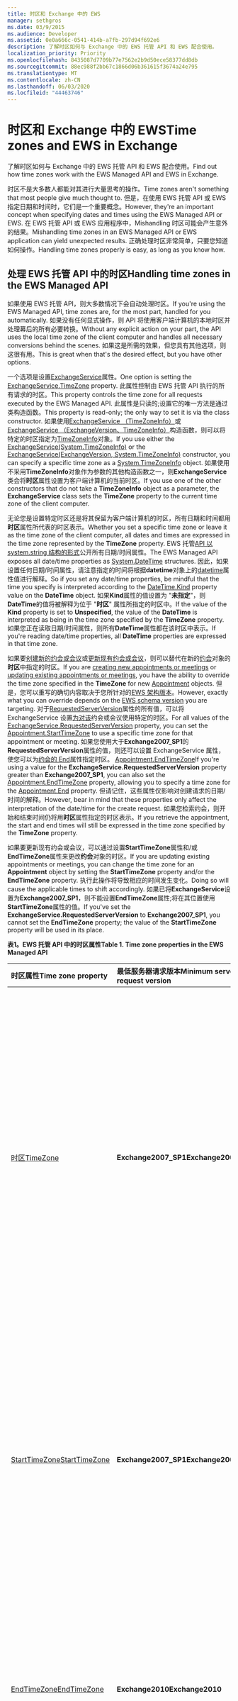 ```yaml
---
title: 时区和 Exchange 中的 EWS
manager: sethgros
ms.date: 03/9/2015
ms.audience: Developer
ms.assetid: 0e0a666c-0541-414b-a7fb-297d94f692e6
description: 了解时区如何与 Exchange 中的 EWS 托管 API 和 EWS 配合使用。
localization_priority: Priority
ms.openlocfilehash: 8435087d7709b77e7562e2b9d50ece58377dd8db
ms.sourcegitcommit: 88ec988f2bb67c1866d06b361615f3674a24e795
ms.translationtype: MT
ms.contentlocale: zh-CN
ms.lasthandoff: 06/03/2020
ms.locfileid: "44463746"
---
```

# <a name="time-zones-and-ews-in-exchange"></a><span data-ttu-id="26e0c-103">时区和 Exchange 中的 EWS</span><span class="sxs-lookup"><span data-stu-id="26e0c-103">Time zones and EWS in Exchange</span></span>

<span data-ttu-id="26e0c-104">了解时区如何与 Exchange 中的 EWS 托管 API 和 EWS 配合使用。</span><span class="sxs-lookup"><span data-stu-id="26e0c-104">Find out how time zones work with the EWS Managed API and EWS in Exchange.</span></span>
  
<span data-ttu-id="26e0c-105">时区不是大多数人都能对其进行大量思考的操作。</span><span class="sxs-lookup"><span data-stu-id="26e0c-105">Time zones aren't something that most people give much thought to.</span></span> <span data-ttu-id="26e0c-106">但是，在使用 EWS 托管 API 或 EWS 指定日期和时间时，它们是一个重要概念。</span><span class="sxs-lookup"><span data-stu-id="26e0c-106">However, they're an important concept when specifying dates and times using the EWS Managed API or EWS.</span></span> <span data-ttu-id="26e0c-107">在 EWS 托管 API 或 EWS 应用程序中，Mishandling 时区可能会产生意外的结果。</span><span class="sxs-lookup"><span data-stu-id="26e0c-107">Mishandling time zones in an EWS Managed API or EWS application can yield unexpected results.</span></span> <span data-ttu-id="26e0c-108">正确处理时区非常简单，只要您知道如何操作。</span><span class="sxs-lookup"><span data-stu-id="26e0c-108">Handling time zones properly is easy, as long as you know how.</span></span>
  
## <a name="handling-time-zones-in-the-ews-managed-api"></a><span data-ttu-id="26e0c-109">处理 EWS 托管 API 中的时区</span><span class="sxs-lookup"><span data-stu-id="26e0c-109">Handling time zones in the EWS Managed API</span></span>

<span data-ttu-id="26e0c-110">如果使用 EWS 托管 API，则大多数情况下会自动处理时区。</span><span class="sxs-lookup"><span data-stu-id="26e0c-110">If you're using the EWS Managed API, time zones are, for the most part, handled for you automatically.</span></span> <span data-ttu-id="26e0c-111">如果没有任何显式操作，则 API 将使用客户端计算机的本地时区并处理幕后的所有必要转换。</span><span class="sxs-lookup"><span data-stu-id="26e0c-111">Without any explicit action on your part, the API uses the local time zone of the client computer and handles all necessary conversions behind the scenes.</span></span> <span data-ttu-id="26e0c-112">如果这是所需的效果，但您具有其他选项，则这很有用。</span><span class="sxs-lookup"><span data-stu-id="26e0c-112">This is great when that's the desired effect, but you have other options.</span></span>
  
<span data-ttu-id="26e0c-113">一个选项是设置[ExchangeService](https://msdn.microsoft.com/library/microsoft.exchange.webservices.data.exchangeservice.timezone%28v=exchg.80%29.aspx)属性。</span><span class="sxs-lookup"><span data-stu-id="26e0c-113">One option is setting the [ExchangeService.TimeZone](https://msdn.microsoft.com/library/microsoft.exchange.webservices.data.exchangeservice.timezone%28v=exchg.80%29.aspx) property.</span></span> <span data-ttu-id="26e0c-114">此属性控制由 EWS 托管 API 执行的所有请求的时区。</span><span class="sxs-lookup"><span data-stu-id="26e0c-114">This property controls the time zone for all requests executed by the EWS Managed API.</span></span> <span data-ttu-id="26e0c-115">此属性是只读的;设置它的唯一方法是通过类构造函数。</span><span class="sxs-lookup"><span data-stu-id="26e0c-115">This property is read-only; the only way to set it is via the class constructor.</span></span> <span data-ttu-id="26e0c-116">如果使用[ExchangeService （TimeZoneInfo）](https://msdn.microsoft.com/library/dd635875%28v=exchg.80%29.aspx)或[ExchangeService （ExchangeVersion、TimeZoneInfo）](https://msdn.microsoft.com/library/dd636248%28v=exchg.80%29.aspx)构造函数，则可以将特定的时区指定为[TimeZoneInfo](https://msdn.microsoft.com/library/system.timezoneinfo%28v=vs.110%29.aspx)对象。</span><span class="sxs-lookup"><span data-stu-id="26e0c-116">If you use either the [ExchangeService(System.TimeZoneInfo)](https://msdn.microsoft.com/library/dd635875%28v=exchg.80%29.aspx) or the [ExchangeService(ExchangeVersion, System.TimeZoneInfo)](https://msdn.microsoft.com/library/dd636248%28v=exchg.80%29.aspx) constructor, you can specify a specific time zone as a [System.TimeZoneInfo](https://msdn.microsoft.com/library/system.timezoneinfo%28v=vs.110%29.aspx) object.</span></span> <span data-ttu-id="26e0c-117">如果使用不采用**TimeZoneInfo**对象作为参数的其他构造函数之一，则**ExchangeService**类会将**时区**属性设置为客户端计算机的当前时区。</span><span class="sxs-lookup"><span data-stu-id="26e0c-117">If you use one of the other constructors that do not take a **TimeZoneInfo** object as a parameter, the **ExchangeService** class sets the **TimeZone** property to the current time zone of the client computer.</span></span> 
  
<span data-ttu-id="26e0c-118">无论您是设置特定时区还是将其保留为客户端计算机的时区，所有日期和时间都用**时区**属性所代表的时区表示。</span><span class="sxs-lookup"><span data-stu-id="26e0c-118">Whether you set a specific time zone or leave it as the time zone of the client computer, all dates and times are expressed in the time zone represented by the **TimeZone** property.</span></span> <span data-ttu-id="26e0c-119">EWS 托管[API 以 system.string 结构的形式](https://msdn.microsoft.com/library/system.datetime%28v=vs.110%29.aspx)公开所有日期/时间属性。</span><span class="sxs-lookup"><span data-stu-id="26e0c-119">The EWS Managed API exposes all date/time properties as [System.DateTime](https://msdn.microsoft.com/library/system.datetime%28v=vs.110%29.aspx) structures.</span></span> <span data-ttu-id="26e0c-120">因此，如果设置任何日期/时间属性，请注意指定的时间将根据**datetime**对象上的[datetime](https://msdn.microsoft.com/library/system.datetime.kind%28v=vs.110%29.aspx)属性值进行解释。</span><span class="sxs-lookup"><span data-stu-id="26e0c-120">So if you set any date/time properties, be mindful that the time you specify is interpreted according to the [DateTime.Kind](https://msdn.microsoft.com/library/system.datetime.kind%28v=vs.110%29.aspx) property value on the **DateTime** object.</span></span> <span data-ttu-id="26e0c-121">如果**Kind**属性的值设置为 "**未指定**"，则**DateTime**的值将被解释为位于 "**时区**" 属性所指定的时区中。</span><span class="sxs-lookup"><span data-stu-id="26e0c-121">If the value of the **Kind** property is set to **Unspecified**, the value of the **DateTime** is interpreted as being in the time zone specified by the **TimeZone** property.</span></span> <span data-ttu-id="26e0c-122">如果您正在读取日期/时间属性，则所有**DateTime**属性都在该时区中表示。</span><span class="sxs-lookup"><span data-stu-id="26e0c-122">If you're reading date/time properties, all **DateTime** properties are expressed in that time zone.</span></span> 
  
<span data-ttu-id="26e0c-123">如果要[创建新的约会或会议](how-to-create-appointments-in-a-specific-time-zone-by-using-ews-in-exchange.md)或[更新现有约会或会议](how-to-update-the-time-zone-for-an-appointment-by-using-ews-in-exchange.md)，则可以替代在新的[约会](https://msdn.microsoft.com/library/microsoft.exchange.webservices.data.appointment%28v=exchg.80%29.aspx)对象的**时区**中指定的时区。</span><span class="sxs-lookup"><span data-stu-id="26e0c-123">If you are [creating new appointments or meetings](how-to-create-appointments-in-a-specific-time-zone-by-using-ews-in-exchange.md) or [updating existing appointments or meetings](how-to-update-the-time-zone-for-an-appointment-by-using-ews-in-exchange.md), you have the ability to override the time zone specified in the **TimeZone** for new [Appointment](https://msdn.microsoft.com/library/microsoft.exchange.webservices.data.appointment%28v=exchg.80%29.aspx) objects.</span></span> <span data-ttu-id="26e0c-124">但是，您可以重写的确切内容取决于您所针对的[EWS 架构版本](ews-schema-versions-in-exchange.md)。</span><span class="sxs-lookup"><span data-stu-id="26e0c-124">However, exactly what you can override depends on the [EWS schema version](ews-schema-versions-in-exchange.md) you are targeting.</span></span> <span data-ttu-id="26e0c-125">对于[RequestedServerVersion](https://msdn.microsoft.com/library/microsoft.exchange.webservices.data.exchangeservicebase.requestedserverversion%28v=exchg.80%29.aspx)属性的所有值，可以将 ExchangeService 设置[为对该](https://msdn.microsoft.com/library/microsoft.exchange.webservices.data.appointment.starttimezone%28v=exchg.80%29.aspx)约会或会议使用特定的时区。</span><span class="sxs-lookup"><span data-stu-id="26e0c-125">For all values of the [ExchangeService.RequestedServerVersion](https://msdn.microsoft.com/library/microsoft.exchange.webservices.data.exchangeservicebase.requestedserverversion%28v=exchg.80%29.aspx) property, you can set the [Appointment.StartTimeZone](https://msdn.microsoft.com/library/microsoft.exchange.webservices.data.appointment.starttimezone%28v=exchg.80%29.aspx) to use a specific time zone for that appointment or meeting.</span></span> <span data-ttu-id="26e0c-126">如果您使用大于**Exchange2007_SP1**的**RequestedServerVersion**属性的值，则还可以设置 ExchangeService 属性，使您可以为[约会的 End](https://msdn.microsoft.com/library/microsoft.exchange.webservices.data.appointment.end%28v=exchg.80%29.aspx)属性指定时区。 [Appointment.EndTimeZone](https://msdn.microsoft.com/library/microsoft.exchange.webservices.data.appointment.endtimezone%28v=exchg.80%29.aspx)</span><span class="sxs-lookup"><span data-stu-id="26e0c-126">If you're using a value for the **ExchangeService.RequestedServerVersion** property greater than **Exchange2007_SP1**, you can also set the [Appointment.EndTimeZone](https://msdn.microsoft.com/library/microsoft.exchange.webservices.data.appointment.endtimezone%28v=exchg.80%29.aspx) property, allowing you to specify a time zone for the [Appointment.End](https://msdn.microsoft.com/library/microsoft.exchange.webservices.data.appointment.end%28v=exchg.80%29.aspx) property.</span></span> <span data-ttu-id="26e0c-127">但请记住，这些属性仅影响对创建请求的日期/时间的解释。</span><span class="sxs-lookup"><span data-stu-id="26e0c-127">However, bear in mind that these properties only affect the interpretation of the date/time for the create request.</span></span> <span data-ttu-id="26e0c-128">如果您检索约会，则开始和结束时间仍将用**时区**属性指定的时区表示。</span><span class="sxs-lookup"><span data-stu-id="26e0c-128">If you retrieve the appointment, the start and end times will still be expressed in the time zone specified by the **TimeZone** property.</span></span> 
  
<span data-ttu-id="26e0c-129">如果要更新现有约会或会议，可以通过设置**StartTimeZone**属性和/或**EndTimeZone**属性来更改**约会**对象的时区。</span><span class="sxs-lookup"><span data-stu-id="26e0c-129">If you are updating existing appointments or meetings, you can change the time zone for an **Appointment** object by setting the **StartTimeZone** property and/or the **EndTimeZone** property.</span></span> <span data-ttu-id="26e0c-130">执行此操作将导致相应的时间发生变化。</span><span class="sxs-lookup"><span data-stu-id="26e0c-130">Doing so will cause the applicable times to shift accordingly.</span></span> <span data-ttu-id="26e0c-131">如果已将**ExchangeService**设置为**Exchange2007_SP1**，则不能设置**EndTimeZone**属性;将在其位置使用**StartTimeZone**属性的值。</span><span class="sxs-lookup"><span data-stu-id="26e0c-131">If you've set the **ExchangeService.RequestedServerVersion** to **Exchange2007_SP1**, you cannot set the **EndTimeZone** property; the value of the **StartTimeZone** property will be used in its place.</span></span> 
  
<span data-ttu-id="26e0c-132">**表1。EWS 托管 API 中的时区属性**</span><span class="sxs-lookup"><span data-stu-id="26e0c-132">**Table 1. Time zone properties in the EWS Managed API**</span></span>

|<span data-ttu-id="26e0c-133">**时区属性**</span><span class="sxs-lookup"><span data-stu-id="26e0c-133">**Time zone property**</span></span>|<span data-ttu-id="26e0c-134">**最低服务器请求版本**</span><span class="sxs-lookup"><span data-stu-id="26e0c-134">**Minimum server request version**</span></span>|<span data-ttu-id="26e0c-135">**说明**</span><span class="sxs-lookup"><span data-stu-id="26e0c-135">**Description**</span></span>|
|:-----|:-----|:-----|
|[<span data-ttu-id="26e0c-136">时区</span><span class="sxs-lookup"><span data-stu-id="26e0c-136">TimeZone</span></span>](https://msdn.microsoft.com/library/microsoft.exchange.webservices.data.exchangeservice.timezone%28v=exchg.80%29.aspx) <br/> |<span data-ttu-id="26e0c-137">**Exchange2007_SP1**</span><span class="sxs-lookup"><span data-stu-id="26e0c-137">**Exchange2007_SP1**</span></span> <br/> |<span data-ttu-id="26e0c-138">如果未通过**ExchangeService**类的构造函数进行设置，则此属性将设置为客户端计算机的时区。</span><span class="sxs-lookup"><span data-stu-id="26e0c-138">If not set via the constructor for the **ExchangeService** class, this property is set to the time zone of the client computer.</span></span> <span data-ttu-id="26e0c-139">创建项目时和检索现有项目时的所有**DateTime**属性都以该时区表示。</span><span class="sxs-lookup"><span data-stu-id="26e0c-139">All **DateTime** properties when creating items and when retrieving existing items are expressed in this time zone.</span></span> <span data-ttu-id="26e0c-140">通过设置**StartTimeZone**和/或**EndTimeZone**属性，可以在约会和会议的创建请求中覆盖此时区。</span><span class="sxs-lookup"><span data-stu-id="26e0c-140">This time zone can be overridden in create requests for appointments and meetings by setting the **Appointment.StartTimeZone** and/or the **Appointment.EndTimeZone** property.</span></span> <span data-ttu-id="26e0c-141">如果未被**StartTimeZone**属性重写，则此时区被视为约会和会议的创建时区。</span><span class="sxs-lookup"><span data-stu-id="26e0c-141">If not overridden by the **Appointment.StartTimeZone** property, this time zone is considered the creation time zone for appointments and meetings.</span></span>  <br/> |
|[<span data-ttu-id="26e0c-142">StartTimeZone</span><span class="sxs-lookup"><span data-stu-id="26e0c-142">StartTimeZone</span></span>](https://msdn.microsoft.com/library/microsoft.exchange.webservices.data.appointment.starttimezone%28v=exchg.80%29.aspx) <br/> |<span data-ttu-id="26e0c-143">**Exchange2007_SP1**</span><span class="sxs-lookup"><span data-stu-id="26e0c-143">**Exchange2007_SP1**</span></span> <br/> |<span data-ttu-id="26e0c-144">如果在新的 "**约会**" 对象上设置，则此时区用于解释 ReminderDueBy 和 "[约会](https://msdn.microsoft.com/library/microsoft.exchange.webservices.data.item.reminderdueby%28v=exchg.80%29.aspx)"[属性。](https://msdn.microsoft.com/library/microsoft.exchange.webservices.data.appointment.start%28v=exchg.80%29.aspx)</span><span class="sxs-lookup"><span data-stu-id="26e0c-144">If set on new **Appointment** objects, this time zone is used to interpret the [Appointment.Start](https://msdn.microsoft.com/library/microsoft.exchange.webservices.data.appointment.start%28v=exchg.80%29.aspx) and [Appointment.ReminderDueBy](https://msdn.microsoft.com/library/microsoft.exchange.webservices.data.item.reminderdueby%28v=exchg.80%29.aspx) properties.</span></span> <span data-ttu-id="26e0c-145">此时，该时区也被视为**约会**对象的创建时区。</span><span class="sxs-lookup"><span data-stu-id="26e0c-145">This time zone is also considered the creation time zone for the **Appointment** object.</span></span>  <br/> <span data-ttu-id="26e0c-146">检索现有项目时，此属性仅提供信息。</span><span class="sxs-lookup"><span data-stu-id="26e0c-146">When retrieving existing items, this property is informational only.</span></span> <span data-ttu-id="26e0c-147">现有约会上**DateTime**属性的值始终以**ExchangeService**属性指定的时区表示。</span><span class="sxs-lookup"><span data-stu-id="26e0c-147">The values of **DateTime** properties on existing appointment are always expressed in the time zone specified by the **ExchangeService.TimeZone** property.</span></span>  <br/> |
|[<span data-ttu-id="26e0c-148">EndTimeZone</span><span class="sxs-lookup"><span data-stu-id="26e0c-148">EndTimeZone</span></span>](https://msdn.microsoft.com/library/microsoft.exchange.webservices.data.appointment.endtimezone%28v=exchg.80%29.aspx) <br/> |<span data-ttu-id="26e0c-149">**Exchange2010**</span><span class="sxs-lookup"><span data-stu-id="26e0c-149">**Exchange2010**</span></span> <br/> |<span data-ttu-id="26e0c-150">如果在新的 "**约会**" 对象上设置，则此时区用于解释 "[约会. End](https://msdn.microsoft.com/library/microsoft.exchange.webservices.data.appointment.end%28v=exchg.80%29.aspx) " 属性。</span><span class="sxs-lookup"><span data-stu-id="26e0c-150">If set on new **Appointment** objects, this time zone is used to interpret the [Appointment.End](https://msdn.microsoft.com/library/microsoft.exchange.webservices.data.appointment.end%28v=exchg.80%29.aspx) property.</span></span>  <br/> <span data-ttu-id="26e0c-151">检索现有项目时，此属性仅提供信息。</span><span class="sxs-lookup"><span data-stu-id="26e0c-151">When retrieving existing items, this property is informational only.</span></span> <span data-ttu-id="26e0c-152">现有约会上**DateTime**属性的值始终以**ExchangeService**属性指定的时区表示。</span><span class="sxs-lookup"><span data-stu-id="26e0c-152">The values of **DateTime** properties on existing appointment are always expressed in the time zone specified by the **ExchangeService.TimeZone** property.</span></span>  <br/> |
   
## <a name="handling-time-zones-in-ews"></a><span data-ttu-id="26e0c-153">处理 EWS 的时区</span><span class="sxs-lookup"><span data-stu-id="26e0c-153">Handling time zones in EWS</span></span>

<span data-ttu-id="26e0c-154">如果您使用的是 EWS，则不会自动处理时区，并且会稍微复杂一些。</span><span class="sxs-lookup"><span data-stu-id="26e0c-154">If you're using EWS, time zones aren't handled for you automatically, and things are a bit more complicated.</span></span> <span data-ttu-id="26e0c-155">时区对 EWS 请求和响应的影响方式取决于许多因素：</span><span class="sxs-lookup"><span data-stu-id="26e0c-155">How time zones impact EWS requests and responses depends on a number of factors:</span></span>
  
- <span data-ttu-id="26e0c-156">在[RequestServerVersion](https://msdn.microsoft.com/library/af4032d5-42b3-463e-9d0a-8236d78e5b75%28Office.15%29.aspx)元素中指定的 Exchange 版本</span><span class="sxs-lookup"><span data-stu-id="26e0c-156">The Exchange version specified in the [RequestServerVersion](https://msdn.microsoft.com/library/af4032d5-42b3-463e-9d0a-8236d78e5b75%28Office.15%29.aspx) element</span></span> 
    
- <span data-ttu-id="26e0c-157">在[TimeZoneContext](https://msdn.microsoft.com/library/573c462b-aa1d-4ba0-8852-e3f48b26873b%28Office.15%29.aspx)元素中指定的时区（如果存在）</span><span class="sxs-lookup"><span data-stu-id="26e0c-157">The time zone specified in the [TimeZoneContext](https://msdn.microsoft.com/library/573c462b-aa1d-4ba0-8852-e3f48b26873b%28Office.15%29.aspx) element (if present)</span></span> 
    
- <span data-ttu-id="26e0c-158">在[MeetingTimeZone](https://msdn.microsoft.com/library/413b47d9-8126-462c-9a4f-4e771a5e8889%28Office.15%29.aspx)、 [StartTimeZone](https://msdn.microsoft.com/library/d38c4dc1-4ecb-42a1-8d57-a451b16a2de2%28Office.15%29.aspx)或[EndTimeZone](https://msdn.microsoft.com/library/6c53c337-be60-4d22-9e9e-a0c140c5e913%28Office.15%29.aspx)元素中指定的时区（如果约会或会议上存在）</span><span class="sxs-lookup"><span data-stu-id="26e0c-158">The time zone specified in the [MeetingTimeZone](https://msdn.microsoft.com/library/413b47d9-8126-462c-9a4f-4e771a5e8889%28Office.15%29.aspx), [StartTimeZone](https://msdn.microsoft.com/library/d38c4dc1-4ecb-42a1-8d57-a451b16a2de2%28Office.15%29.aspx), or [EndTimeZone](https://msdn.microsoft.com/library/6c53c337-be60-4d22-9e9e-a0c140c5e913%28Office.15%29.aspx) elements (if present on appointments or meetings)</span></span> 
    
- <span data-ttu-id="26e0c-159">在 XML **dateTime**元素中指定的时区（如果有）</span><span class="sxs-lookup"><span data-stu-id="26e0c-159">The time zone specified in the XML **dateTime** elements (if any)</span></span> 
    
<span data-ttu-id="26e0c-160">**DateTime**元素的值中指定的时区可以采用三种形式。</span><span class="sxs-lookup"><span data-stu-id="26e0c-160">The time zone specified in the value of **dateTime** elements can take three forms.</span></span> <span data-ttu-id="26e0c-161">您可以阅读[XML 架构第2部分：数据类型第二版](http://www.w3.org/TR/xmlschema-2/#dateTime)中的所有详细信息，但 paraphrase：</span><span class="sxs-lookup"><span data-stu-id="26e0c-161">You can read all the details in [XML Schema Part 2: Datatypes Second Edition](http://www.w3.org/TR/xmlschema-2/#dateTime), but to paraphrase:</span></span>
  
- <span data-ttu-id="26e0c-162">**通用协调时间（UTC）：** 由 "Z" 指定。</span><span class="sxs-lookup"><span data-stu-id="26e0c-162">**Universal Coordinated Time (UTC):** Specified by 'Z'.</span></span> <span data-ttu-id="26e0c-163">例如，  `2014-06-06T19:00:00.000Z`</span><span class="sxs-lookup"><span data-stu-id="26e0c-163">For example,  `2014-06-06T19:00:00.000Z`</span></span>
    
- <span data-ttu-id="26e0c-164">**特定时区：** 由 "+" 或 "-" 指定，后跟小时和分钟。</span><span class="sxs-lookup"><span data-stu-id="26e0c-164">**Specific time zone:** Specified by '+' or '-' followed by hours and minutes.</span></span> <span data-ttu-id="26e0c-165">例如，  `2014-06-06T19:00:00.000-08:00`</span><span class="sxs-lookup"><span data-stu-id="26e0c-165">For example,  `2014-06-06T19:00:00.000-08:00`</span></span>
    
- <span data-ttu-id="26e0c-166">**无时区：** 由缺少任何时区指定。</span><span class="sxs-lookup"><span data-stu-id="26e0c-166">**No time zone:** Specified by the absence of any time zone.</span></span> <span data-ttu-id="26e0c-167">例如，  `2014-06-06T19:00:00.000`</span><span class="sxs-lookup"><span data-stu-id="26e0c-167">For example,  `2014-06-06T19:00:00.000`</span></span>
    
<span data-ttu-id="26e0c-168">如果**dateTime**值中存在时区（UTC 或特定时区），该值将始终被解释为该时区。</span><span class="sxs-lookup"><span data-stu-id="26e0c-168">If a time zone is present in a **dateTime** value (either UTC or a specific time zone), that value is always interpreted as that time zone.</span></span> <span data-ttu-id="26e0c-169">如果不存在任何时区，则值的解释取决于其他与时区相关的元素的特定组合。</span><span class="sxs-lookup"><span data-stu-id="26e0c-169">If no time zone is present, then the interpretation of the value depends on the specific combination of the other time-zone related elements.</span></span> 
  
<span data-ttu-id="26e0c-170">**表2。EWS 中的时区元素及其效果**</span><span class="sxs-lookup"><span data-stu-id="26e0c-170">**Table 2. Time zone elements in EWS and their effects**</span></span>

|<span data-ttu-id="26e0c-171">**RequestServerVersion**</span><span class="sxs-lookup"><span data-stu-id="26e0c-171">**RequestServerVersion**</span></span>|<span data-ttu-id="26e0c-172">**有 TimeZoneContext？**</span><span class="sxs-lookup"><span data-stu-id="26e0c-172">**TimeZoneContext present?**</span></span>|<span data-ttu-id="26e0c-173">**MeetingTimeZone、StartTimeZone 或 EndTimeZone 是否存在（仅限 CalendarItem 和 MeetingRequest）？**</span><span class="sxs-lookup"><span data-stu-id="26e0c-173">**MeetingTimeZone, StartTimeZone, or EndTimeZone present (CalendarItem and MeetingRequest only)?**</span></span>|<span data-ttu-id="26e0c-174">**UTC 格式的日期时间**</span><span class="sxs-lookup"><span data-stu-id="26e0c-174">**dateTime in UTC**</span></span>|<span data-ttu-id="26e0c-175">**特定时区中的日期时间**</span><span class="sxs-lookup"><span data-stu-id="26e0c-175">**dateTime in specific time zone**</span></span>|<span data-ttu-id="26e0c-176">**不带时区的日期/时间**</span><span class="sxs-lookup"><span data-stu-id="26e0c-176">**dateTime with no time zone**</span></span>|<span data-ttu-id="26e0c-177">**约会和会议创建时区**</span><span class="sxs-lookup"><span data-stu-id="26e0c-177">**Appointment and meeting creation time zone**</span></span>|
|:-----|:-----|:-----|:-----|:-----|:-----|:-----|
|<span data-ttu-id="26e0c-178">**Exchange2007_SP1**</span><span class="sxs-lookup"><span data-stu-id="26e0c-178">**Exchange2007_SP1**</span></span> <br/> |<span data-ttu-id="26e0c-179">是</span><span class="sxs-lookup"><span data-stu-id="26e0c-179">Yes</span></span>  <br/> |<span data-ttu-id="26e0c-180">是（ **MeetingTimeZone** ）</span><span class="sxs-lookup"><span data-stu-id="26e0c-180">Yes ( **MeetingTimeZone** )</span></span>  <br/> |<span data-ttu-id="26e0c-181">解释为 UTC</span><span class="sxs-lookup"><span data-stu-id="26e0c-181">Interpreted as UTC</span></span>  <br/> |<span data-ttu-id="26e0c-182">解释为值中指示的时区</span><span class="sxs-lookup"><span data-stu-id="26e0c-182">Interpreted as the time zone indicated in the value</span></span>  <br/> |<span data-ttu-id="26e0c-183">包含**MeetingTimeZone**元素的[CalendarItem](https://msdn.microsoft.com/library/b0c1fd27-b6da-46e5-88b8-88f00c71ba80%28Office.15%29.aspx)或[MeetingRequest](https://msdn.microsoft.com/library/c44f8804-a355-473d-a837-48cc91617251%28Office.15%29.aspx)元素中的元素被解释为**MeetingTimeZone**元素中的时区，其他所有人都解释为 UTC</span><span class="sxs-lookup"><span data-stu-id="26e0c-183">Elements within the [CalendarItem](https://msdn.microsoft.com/library/b0c1fd27-b6da-46e5-88b8-88f00c71ba80%28Office.15%29.aspx) or [MeetingRequest](https://msdn.microsoft.com/library/c44f8804-a355-473d-a837-48cc91617251%28Office.15%29.aspx) element that contains the **MeetingTimeZone** element are interpreted as the time zone in the **MeetingTimeZone** element, all others interpreted as UTC</span></span>  <br/> |<span data-ttu-id="26e0c-184">**MeetingTimeZone**元素中的时区</span><span class="sxs-lookup"><span data-stu-id="26e0c-184">Time zone in **MeetingTimeZone** element</span></span>  <br/> |
|<span data-ttu-id="26e0c-185">**Exchange2007_SP1**</span><span class="sxs-lookup"><span data-stu-id="26e0c-185">**Exchange2007_SP1**</span></span> <br/> |<span data-ttu-id="26e0c-186">是</span><span class="sxs-lookup"><span data-stu-id="26e0c-186">Yes</span></span>  <br/> |<span data-ttu-id="26e0c-187">否</span><span class="sxs-lookup"><span data-stu-id="26e0c-187">No</span></span>  <br/> |<span data-ttu-id="26e0c-188">解释为 UTC</span><span class="sxs-lookup"><span data-stu-id="26e0c-188">Interpreted as UTC</span></span>  <br/> |<span data-ttu-id="26e0c-189">解释为值中指示的时区</span><span class="sxs-lookup"><span data-stu-id="26e0c-189">Interpreted as the time zone indicated in the value</span></span>  <br/> |<span data-ttu-id="26e0c-190">解释为 UTC</span><span class="sxs-lookup"><span data-stu-id="26e0c-190">Interpreted as UTC</span></span>  <br/> |<span data-ttu-id="26e0c-191">UTC</span><span class="sxs-lookup"><span data-stu-id="26e0c-191">UTC</span></span>  <br/> |
|<span data-ttu-id="26e0c-192">**Exchange2007_SP1**</span><span class="sxs-lookup"><span data-stu-id="26e0c-192">**Exchange2007_SP1**</span></span> <br/> |<span data-ttu-id="26e0c-193">否</span><span class="sxs-lookup"><span data-stu-id="26e0c-193">No</span></span>  <br/> |<span data-ttu-id="26e0c-194">是（ **MeetingTimeZone** ）</span><span class="sxs-lookup"><span data-stu-id="26e0c-194">Yes ( **MeetingTimeZone** )</span></span>  <br/> |<span data-ttu-id="26e0c-195">解释为 UTC</span><span class="sxs-lookup"><span data-stu-id="26e0c-195">Interpreted as UTC</span></span>  <br/> |<span data-ttu-id="26e0c-196">解释为值中指示的时区</span><span class="sxs-lookup"><span data-stu-id="26e0c-196">Interpreted as the time zone indicated in the value</span></span>  <br/> |<span data-ttu-id="26e0c-197">包含**MeetingTimeZone**元素的[CalendarItem](https://msdn.microsoft.com/library/b0c1fd27-b6da-46e5-88b8-88f00c71ba80%28Office.15%29.aspx)或[MeetingRequest](https://msdn.microsoft.com/library/c44f8804-a355-473d-a837-48cc91617251%28Office.15%29.aspx)元素中的元素被解释为**MeetingTimeZone**元素中的时区，其他所有人都解释为 UTC</span><span class="sxs-lookup"><span data-stu-id="26e0c-197">Elements within the [CalendarItem](https://msdn.microsoft.com/library/b0c1fd27-b6da-46e5-88b8-88f00c71ba80%28Office.15%29.aspx) or [MeetingRequest](https://msdn.microsoft.com/library/c44f8804-a355-473d-a837-48cc91617251%28Office.15%29.aspx) element that contains the **MeetingTimeZone** element are interpreted as the time zone in the **MeetingTimeZone** element, all others interpreted as UTC</span></span>  <br/> |<span data-ttu-id="26e0c-198">**MeetingTimeZone**元素中的时区</span><span class="sxs-lookup"><span data-stu-id="26e0c-198">Time zone in **MeetingTimeZone** element</span></span>  <br/> |
|<span data-ttu-id="26e0c-199">**Exchange2007_SP1**</span><span class="sxs-lookup"><span data-stu-id="26e0c-199">**Exchange2007_SP1**</span></span> <br/> |<span data-ttu-id="26e0c-200">否</span><span class="sxs-lookup"><span data-stu-id="26e0c-200">No</span></span>  <br/> |<span data-ttu-id="26e0c-201">否</span><span class="sxs-lookup"><span data-stu-id="26e0c-201">No</span></span>  <br/> |<span data-ttu-id="26e0c-202">解释为 UTC</span><span class="sxs-lookup"><span data-stu-id="26e0c-202">Interpreted as UTC</span></span>  <br/> |<span data-ttu-id="26e0c-203">解释为值中指示的时区</span><span class="sxs-lookup"><span data-stu-id="26e0c-203">Interpreted as the time zone indicated in the value</span></span>  <br/> |<span data-ttu-id="26e0c-204">解释为 UTC</span><span class="sxs-lookup"><span data-stu-id="26e0c-204">Interpreted as UTC</span></span>  <br/> |<span data-ttu-id="26e0c-205">UTC</span><span class="sxs-lookup"><span data-stu-id="26e0c-205">UTC</span></span>  <br/> |
|<span data-ttu-id="26e0c-206">**Exchange2010**及更高版本</span><span class="sxs-lookup"><span data-stu-id="26e0c-206">**Exchange2010** and later</span></span>  <br/> |<span data-ttu-id="26e0c-207">是</span><span class="sxs-lookup"><span data-stu-id="26e0c-207">Yes</span></span>  <br/> |<span data-ttu-id="26e0c-208">是（ **StartTimeZone**和/或**EndTimeZone** ）</span><span class="sxs-lookup"><span data-stu-id="26e0c-208">Yes ( **StartTimeZone** and/or **EndTimeZone** )</span></span>  <br/> |<span data-ttu-id="26e0c-209">解释为 UTC</span><span class="sxs-lookup"><span data-stu-id="26e0c-209">Interpreted as UTC</span></span>  <br/> |<span data-ttu-id="26e0c-210">解释为值中指示的时区</span><span class="sxs-lookup"><span data-stu-id="26e0c-210">Interpreted as the time zone indicated in the value</span></span>  <br/> |<span data-ttu-id="26e0c-211">如果存在**StartTimeZone**元素，则[Start](https://msdn.microsoft.com/library/7cfe9979-c893-4f9b-b3a1-8f9e17515a4b%28Office.15%29.aspx)和[ReminderDueBy](https://msdn.microsoft.com/library/e28a0485-86af-4a4e-a2ba-3ad2d4ebff6f%28Office.15%29.aspx)元素的值将被解释为**StartTimeZone**元素中的时区。</span><span class="sxs-lookup"><span data-stu-id="26e0c-211">If the **StartTimeZone** element is present, the value of the [Start](https://msdn.microsoft.com/library/7cfe9979-c893-4f9b-b3a1-8f9e17515a4b%28Office.15%29.aspx) and [ReminderDueBy](https://msdn.microsoft.com/library/e28a0485-86af-4a4e-a2ba-3ad2d4ebff6f%28Office.15%29.aspx) elements are interpreted as the time zone in the **StartTimeZone** element.</span></span> <span data-ttu-id="26e0c-212">否则，这些元素的值将被解释为**TimeZoneContext**元素中的时区。</span><span class="sxs-lookup"><span data-stu-id="26e0c-212">Otherwise, the value of those elements are interpreted as the time zone in the **TimeZoneContext** element.</span></span>  <br/> <span data-ttu-id="26e0c-213">如果存在**EndTimeZone**元素，则[Start](https://msdn.microsoft.com/library/7cfe9979-c893-4f9b-b3a1-8f9e17515a4b%28Office.15%29.aspx)元素的值将被解释为**EndTimeZone**元素中的时区。</span><span class="sxs-lookup"><span data-stu-id="26e0c-213">If the **EndTimeZone** element is present, the value of the [Start](https://msdn.microsoft.com/library/7cfe9979-c893-4f9b-b3a1-8f9e17515a4b%28Office.15%29.aspx) element is interpreted as the time zone in the **EndTimeZone** element.</span></span> <span data-ttu-id="26e0c-214">否则， **End**元素的值将被解释为**TimeZoneContext**元素中的时区。</span><span class="sxs-lookup"><span data-stu-id="26e0c-214">Otherwise, the value of the **End** element is interpreted as the time zone in the **TimeZoneContext** element.</span></span>  <br/> <span data-ttu-id="26e0c-215">[CalendarItem](https://msdn.microsoft.com/library/b0c1fd27-b6da-46e5-88b8-88f00c71ba80%28Office.15%29.aspx)或[MeetingRequest](https://msdn.microsoft.com/library/c44f8804-a355-473d-a837-48cc91617251%28Office.15%29.aspx)之外的元素被解释为**TimeZoneContext**元素中的时区。</span><span class="sxs-lookup"><span data-stu-id="26e0c-215">Elements outside the [CalendarItem](https://msdn.microsoft.com/library/b0c1fd27-b6da-46e5-88b8-88f00c71ba80%28Office.15%29.aspx) or [MeetingRequest](https://msdn.microsoft.com/library/c44f8804-a355-473d-a837-48cc91617251%28Office.15%29.aspx) are interpreted as the time zone in the **TimeZoneContext** element.</span></span>  <br/> |<span data-ttu-id="26e0c-216">**StartTimeZone**元素中的时区（如果存在）、 **TimeZoneContext**元素中的时区（如果不存在）</span><span class="sxs-lookup"><span data-stu-id="26e0c-216">Time zone in the **StartTimeZone** element if present, time zone in the **TimeZoneContext** element if not</span></span>  <br/> |
|<span data-ttu-id="26e0c-217">**Exchange2010**及更高版本</span><span class="sxs-lookup"><span data-stu-id="26e0c-217">**Exchange2010** and later</span></span>  <br/> |<span data-ttu-id="26e0c-218">是</span><span class="sxs-lookup"><span data-stu-id="26e0c-218">Yes</span></span>  <br/> |<span data-ttu-id="26e0c-219">否</span><span class="sxs-lookup"><span data-stu-id="26e0c-219">No</span></span>  <br/> |<span data-ttu-id="26e0c-220">解释为 UTC</span><span class="sxs-lookup"><span data-stu-id="26e0c-220">Interpreted as UTC</span></span>  <br/> |<span data-ttu-id="26e0c-221">解释为值中指示的时区</span><span class="sxs-lookup"><span data-stu-id="26e0c-221">Interpreted as the time zone indicated in the value</span></span>  <br/> |<span data-ttu-id="26e0c-222">解释为**TimeZoneContext**元素中的时区</span><span class="sxs-lookup"><span data-stu-id="26e0c-222">Interpreted as the time zone in the **TimeZoneContext** element</span></span>  <br/> |<span data-ttu-id="26e0c-223">**TimeZoneContext**元素中的时区</span><span class="sxs-lookup"><span data-stu-id="26e0c-223">Time zone in the **TimeZoneContext** element</span></span>  <br/> |
|<span data-ttu-id="26e0c-224">**Exchange2010**及更高版本</span><span class="sxs-lookup"><span data-stu-id="26e0c-224">**Exchange2010** and later</span></span>  <br/> |<span data-ttu-id="26e0c-225">否</span><span class="sxs-lookup"><span data-stu-id="26e0c-225">No</span></span>  <br/> |<span data-ttu-id="26e0c-226">是（ **StartTimeZone**和/或**EndTimeZone** ）</span><span class="sxs-lookup"><span data-stu-id="26e0c-226">Yes ( **StartTimeZone** and/or **EndTimeZone** )</span></span>  <br/> |<span data-ttu-id="26e0c-227">解释为 UTC</span><span class="sxs-lookup"><span data-stu-id="26e0c-227">Interpreted as UTC</span></span>  <br/> |<span data-ttu-id="26e0c-228">解释为值中指示的时区</span><span class="sxs-lookup"><span data-stu-id="26e0c-228">Interpreted as the time zone indicated in the value</span></span>  <br/> |<span data-ttu-id="26e0c-229">如果存在**StartTimeZone**元素，则[Start](https://msdn.microsoft.com/library/7cfe9979-c893-4f9b-b3a1-8f9e17515a4b%28Office.15%29.aspx)和[ReminderDueBy](https://msdn.microsoft.com/library/e28a0485-86af-4a4e-a2ba-3ad2d4ebff6f%28Office.15%29.aspx)元素的值将被解释为**StartTimeZone**元素中的时区。</span><span class="sxs-lookup"><span data-stu-id="26e0c-229">If the **StartTimeZone** element is present, the value of the [Start](https://msdn.microsoft.com/library/7cfe9979-c893-4f9b-b3a1-8f9e17515a4b%28Office.15%29.aspx) and [ReminderDueBy](https://msdn.microsoft.com/library/e28a0485-86af-4a4e-a2ba-3ad2d4ebff6f%28Office.15%29.aspx) elements are interpreted as the time zone in the **StartTimeZone** element.</span></span> <span data-ttu-id="26e0c-230">否则，这些元素的值将被解释为 UTC。</span><span class="sxs-lookup"><span data-stu-id="26e0c-230">Otherwise, the value of those elements are interpreted as UTC.</span></span>  <br/> <span data-ttu-id="26e0c-231">如果存在**EndTimeZone**元素，则[Start](https://msdn.microsoft.com/library/7cfe9979-c893-4f9b-b3a1-8f9e17515a4b%28Office.15%29.aspx)元素的值将被解释为**EndTimeZone**元素中的时区。</span><span class="sxs-lookup"><span data-stu-id="26e0c-231">If the **EndTimeZone** element is present, the value of the [Start](https://msdn.microsoft.com/library/7cfe9979-c893-4f9b-b3a1-8f9e17515a4b%28Office.15%29.aspx) element is interpreted as the time zone in the **EndTimeZone** element.</span></span> <span data-ttu-id="26e0c-232">否则， **End**元素的值将被解释为 UTC。</span><span class="sxs-lookup"><span data-stu-id="26e0c-232">Otherwise, the value of the **End** element is interpreted as UTC.</span></span>  <br/> <span data-ttu-id="26e0c-233">[CalendarItem](https://msdn.microsoft.com/library/b0c1fd27-b6da-46e5-88b8-88f00c71ba80%28Office.15%29.aspx)或[MeetingRequest](https://msdn.microsoft.com/library/c44f8804-a355-473d-a837-48cc91617251%28Office.15%29.aspx)之外的元素被解释为 UTC。</span><span class="sxs-lookup"><span data-stu-id="26e0c-233">Elements outside the [CalendarItem](https://msdn.microsoft.com/library/b0c1fd27-b6da-46e5-88b8-88f00c71ba80%28Office.15%29.aspx) or [MeetingRequest](https://msdn.microsoft.com/library/c44f8804-a355-473d-a837-48cc91617251%28Office.15%29.aspx) are interpreted as UTC.</span></span>  <br/> |<span data-ttu-id="26e0c-234">**StartTimeZone**元素中的时区（如果存在）、UTC （如果存在）</span><span class="sxs-lookup"><span data-stu-id="26e0c-234">Time zone in the **StartTimeZone** element if present, UTC if not</span></span>  <br/> |
|<span data-ttu-id="26e0c-235">**Exchange2010**及更高版本</span><span class="sxs-lookup"><span data-stu-id="26e0c-235">**Exchange2010** and later</span></span>  <br/> |<span data-ttu-id="26e0c-236">否</span><span class="sxs-lookup"><span data-stu-id="26e0c-236">No</span></span>  <br/> |<span data-ttu-id="26e0c-237">否</span><span class="sxs-lookup"><span data-stu-id="26e0c-237">No</span></span>  <br/> |<span data-ttu-id="26e0c-238">解释为 UTC</span><span class="sxs-lookup"><span data-stu-id="26e0c-238">Interpreted as UTC</span></span>  <br/> |<span data-ttu-id="26e0c-239">解释为值中指示的时区</span><span class="sxs-lookup"><span data-stu-id="26e0c-239">Interpreted as the time zone indicated in the value</span></span>  <br/> |<span data-ttu-id="26e0c-240">解释为 UTC</span><span class="sxs-lookup"><span data-stu-id="26e0c-240">Interpreted as UTC</span></span>  <br/> |<span data-ttu-id="26e0c-241">UTC</span><span class="sxs-lookup"><span data-stu-id="26e0c-241">UTC</span></span>  <br/> |
   
<span data-ttu-id="26e0c-242">解释来自服务器的响应时，应始终检查每个元素的值，并相应地解释该值。</span><span class="sxs-lookup"><span data-stu-id="26e0c-242">When interpreting responses from the server, you should always check the value of each element and interpret the value accordingly.</span></span> <span data-ttu-id="26e0c-243">Exchange 将始终在值中包含时区（UTC 或特定时区）。</span><span class="sxs-lookup"><span data-stu-id="26e0c-243">Exchange will always include a time zone (either UTC or a specific time zone) in the value.</span></span>
  
## <a name="additional-time-zone-considerations-when-creating-appointments-and-meetings"></a><span data-ttu-id="26e0c-244">创建约会和会议时的其他时区注意事项</span><span class="sxs-lookup"><span data-stu-id="26e0c-244">Additional time zone considerations when creating appointments and meetings</span></span>

<span data-ttu-id="26e0c-245">在创建约会或会议时，适用于开始时间的时区被视为约会的创建时区。</span><span class="sxs-lookup"><span data-stu-id="26e0c-245">When you create an appointment or meeting, the time zone that applies to the start time is considered the creation time zone for the appointment.</span></span> <span data-ttu-id="26e0c-246">除了控制在创建约会或会议时如何解释日期/时间，创建时区对项目具有以下影响：</span><span class="sxs-lookup"><span data-stu-id="26e0c-246">In addition to controlling how the date/times are interpreted when an appointment or meeting is created, the creation time zone has the following effects on the item:</span></span>
  
- <span data-ttu-id="26e0c-247">如果该项目是全天事件，则它可能会以意外的方式显示，如果从使用不同时区的客户端进行查看。</span><span class="sxs-lookup"><span data-stu-id="26e0c-247">If the item is an all-day event, it might display in an unexpected way if viewed from a client that is using a different time zone than the creation time zone.</span></span> <span data-ttu-id="26e0c-248">这是因为[在创建全天事件时](how-to-create-all-day-events-by-using-ews-in-exchange.md)，全天事件的开始和结束时间将调整为创建时区的午夜。</span><span class="sxs-lookup"><span data-stu-id="26e0c-248">This is because [when an all-day event is created](how-to-create-all-day-events-by-using-ews-in-exchange.md), the start and end time of all-day events are adjusted to midnight of the creation time zone.</span></span> <span data-ttu-id="26e0c-249">该时间将显示为不同时区中午夜之外的时间，因此该项目可能会跨越额外的天数。</span><span class="sxs-lookup"><span data-stu-id="26e0c-249">That time will show as a time other than midnight in a different time zone, so the item may appear to span extra days.</span></span> <span data-ttu-id="26e0c-250">因此，我们建议您使用为用户的主日历客户端配置的时区，以在可能时创建全天事件。</span><span class="sxs-lookup"><span data-stu-id="26e0c-250">Because of this, we recommend that you use the time zone configured for the user's primary calendaring client to create all-day events when possible.</span></span>
    
- <span data-ttu-id="26e0c-251">如果项目是会议，则创建时区将显示在与会者收到的会议请求的 Outlook 信息栏中（如果时区不同于其客户端的时区）。</span><span class="sxs-lookup"><span data-stu-id="26e0c-251">If the item is a meeting, the creation time zone will be displayed in the Outlook information bar on the meeting requests received by the attendees, if that time zone differs from the time zone of their client.</span></span>
    
## <a name="in-this-section"></a><span data-ttu-id="26e0c-252">本节内容</span><span class="sxs-lookup"><span data-stu-id="26e0c-252">In this section</span></span>

- [<span data-ttu-id="26e0c-253">使用 Exchange 中的 EWS 在特定时区中创建约会</span><span class="sxs-lookup"><span data-stu-id="26e0c-253">Create appointments in a specific time zone by using EWS in Exchange</span></span>](how-to-create-appointments-in-a-specific-time-zone-by-using-ews-in-exchange.md)
    
- [<span data-ttu-id="26e0c-254">使用 Exchange 中的 EWS 更新约会的时区</span><span class="sxs-lookup"><span data-stu-id="26e0c-254">Update the time zone for an appointment by using EWS in Exchange</span></span>](how-to-update-the-time-zone-for-an-appointment-by-using-ews-in-exchange.md)
    
## <a name="see-also"></a><span data-ttu-id="26e0c-255">另请参阅</span><span class="sxs-lookup"><span data-stu-id="26e0c-255">See also</span></span>


- [<span data-ttu-id="26e0c-256">开发 Exchange Web 服务客户端</span><span class="sxs-lookup"><span data-stu-id="26e0c-256">Develop web service clients for Exchange</span></span>](develop-web-service-clients-for-exchange.md)
    
- [<span data-ttu-id="26e0c-257">Exchange 中的 EWS 架构版本</span><span class="sxs-lookup"><span data-stu-id="26e0c-257">EWS schema versions in Exchange</span></span>](ews-schema-versions-in-exchange.md)
    
- [<span data-ttu-id="26e0c-258">使用 Exchange 2013 中的 EWS 创建约会和会议</span><span class="sxs-lookup"><span data-stu-id="26e0c-258">Create appointments and meetings by using EWS in Exchange 2013</span></span>](how-to-create-appointments-and-meetings-by-using-ews-in-exchange-2013.md)
    
- [<span data-ttu-id="26e0c-259">使用 Exchange 中的 EWS 更新约会和会议</span><span class="sxs-lookup"><span data-stu-id="26e0c-259">Update appointments and meetings by using EWS in Exchange</span></span>](how-to-update-appointments-and-meetings-by-using-ews-in-exchange.md)
    
- [<span data-ttu-id="26e0c-260">使用 Exchange 中的 EWS 创建全天事件</span><span class="sxs-lookup"><span data-stu-id="26e0c-260">Create all-day events by using EWS in Exchange</span></span>](how-to-create-all-day-events-by-using-ews-in-exchange.md)
    
- [<span data-ttu-id="26e0c-261">DateTime 结构</span><span class="sxs-lookup"><span data-stu-id="26e0c-261">DateTime Structure</span></span>](https://msdn.microsoft.com/library/system.datetime%28v=vs.110%29.aspx)
    
- [<span data-ttu-id="26e0c-262">TimeZoneInfo 类</span><span class="sxs-lookup"><span data-stu-id="26e0c-262">TimeZoneInfo Class</span></span>](https://msdn.microsoft.com/library/system.timezoneinfo%28v=vs.110%29.aspx)
    

